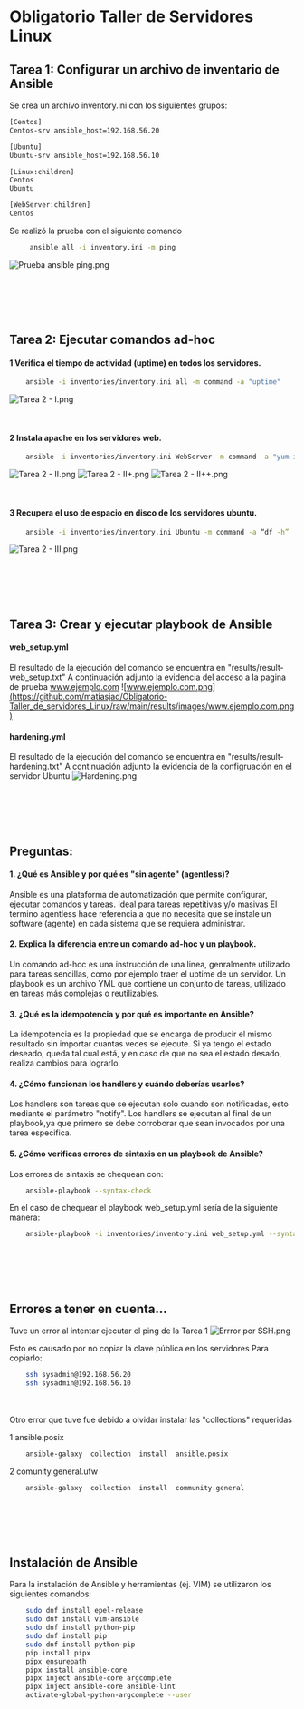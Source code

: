 # Obligatorio Taller de Servidores Linux


## Tarea 1: Configurar un archivo de inventario de Ansible
Se crea un archivo inventory.ini con los siguientes grupos:
```bash
[Centos]
Centos-srv ansible_host=192.168.56.20

[Ubuntu]
Ubuntu-srv ansible_host=192.168.56.10

[Linux:children]
Centos
Ubuntu

[WebServer:children]
Centos
```

Se realizó la prueba con el siguiente comando
```bash
     ansible all -i inventory.ini -m ping
```

![Prueba ansible ping.png](https://github.com/matiasjad/Obligatorio-Taller_de_servidores_Linux/raw/main/results/images/Prueba%20ansible%20ping.png)

<br>
<br>
<br>
<br>

## Tarea 2: Ejecutar comandos ad-hoc 

####  1 Verifica el tiempo de actividad (uptime) en todos los servidores.
```bash
    ansible -i inventories/inventory.ini all -m command -a "uptime" 
```
![Tarea 2 - I.png](https://github.com/matiasjad/Obligatorio-Taller_de_servidores_Linux/raw/main/results/images/Tarea%202%20-%20I.png)

<br>

#### 2  Instala apache en los servidores web.

```bash
    ansible -i inventories/inventory.ini WebServer -m command -a "yum install httpd -y" -become  --ask-become-pass
```
![Tarea 2 - II.png](https://github.com/matiasjad/Obligatorio-Taller_de_servidores_Linux/blob/main/results/images/Tarea%202%20-%20II.png)
![Tarea 2 - II+.png](https://github.com/matiasjad/Obligatorio-Taller_de_servidores_Linux/raw/main/results/images/Tarea%202%20-%20II%2B.png)
![Tarea 2 - II++.png](https://github.com/matiasjad/Obligatorio-Taller_de_servidores_Linux/blob/main/results/images/Tarea%202%20-%20II%2B%2B.png)

<br>

#### 3 Recupera el uso de espacio en disco de los servidores ubuntu.
```bash
    ansible -i inventories/inventory.ini Ubuntu -m command -a “df -h”
```
![Tarea 2 - III.png](https://github.com/matiasjad/Obligatorio-Taller_de_servidores_Linux/blob/main/results/images/Tarea%202%20-%20III.png)

<br>
<br>
<br>
<br>

## Tarea 3: Crear y ejecutar playbook de Ansible

#### web_setup.yml
El resultado de la ejecución del comando se encuentra en "results/result-web_setup.txt"
A continuación adjunto la evidencia del acceso a la pagina de prueba www.ejemplo.com
![www.ejemplo.com.png](https://github.com/matiasjad/Obligatorio-Taller_de_servidores_Linux/raw/main/results/images/www.ejemplo.com.png)
<br>

#### hardening.yml
El resultado de la ejecución del comando se encuentra en "results/result-hardening.txt"
A continuación adjunto la evidencia de la configruación en el servidor Ubuntu
![Hardening.png](https://github.com/matiasjad/Obligatorio-Taller_de_servidores_Linux/blob/main/results/images/Hardening.png)

<br>
<br>
<br>
<br>

## Preguntas:
#### 1. ¿Qué es Ansible y por qué es "sin agente" (agentless)?
Ansible es una plataforma de automatización que permite configurar, ejecutar comandos y tareas.
Ideal para tareas repetitivas y/o masivas
El termino agentless hace referencia a que no necesita que se instale un software (agente) en cada sistema que se requiera administrar.

#### 2. Explica la diferencia entre un comando ad-hoc y un playbook.
Un comando ad-hoc es una instrucción de una linea, genralmente utilizado para tareas sencillas, como por ejemplo traer el uptime de un servidor.
Un playbook es un archivo YML que contiene un conjunto de tareas, utilizado en tareas más complejas o reutilizables.


#### 3. ¿Qué es la idempotencia y por qué es importante en Ansible?
La idempotencia es la propiedad que se encarga de producir el mismo resultado sin importar cuantas veces se ejecute.
Si ya tengo el estado deseado, queda tal cual está, y en caso de que no sea el estado desado, realiza cambios para lograrlo.

#### 4. ¿Cómo funcionan los handlers y cuándo deberías usarlos?
Los handlers son tareas que se ejecutan solo cuando son notificadas, esto mediante el parámetro "notify".
Los handlers se ejecutan al final de un playbook,ya que primero se debe corroborar que sean invocados por una tarea especifica.

#### 5. ¿Cómo verificas errores de sintaxis en un playbook de Ansible?
Los errores de sintaxis se chequean con:
```bash
    ansible-playbook --syntax-check
```
En el caso de chequear el playbook web_setup.yml sería de la siguiente manera:
```bash
    ansible-playbook -i inventories/inventory.ini web_setup.yml --syntax-check
```

<br>
<br>
<br>
<br>

 ## Errores a tener en cuenta...
Tuve un error al intentar ejecutar el ping de la Tarea 1
![Errror por SSH.png](https://github.com/matiasjad/Obligatorio-Taller_de_servidores_Linux/raw/main/results/images/Errror%20por%20SSH.png)

Esto es causado por no copiar la clave pública en los servidores
Para copiarlo:
```bash
    ssh sysadmin@192.168.56.20
    ssh sysadmin@192.168.56.10
```
<br>
<br>
Otro error que tuve fue debido a olvidar instalar las "collections" requeridas

1 ansible.posix
```bash
    ansible-galaxy  collection  install  ansible.posix
```
 2 comunity.general.ufw
```bash
    ansible-galaxy  collection  install  community.general
```

<br>
<br>
<br>
<br>

## Instalación de Ansible
Para la instalación de Ansible y herramientas (ej. VIM) se utilizaron los siguientes comandos:

```bash
    sudo dnf install epel-release
    sudo dnf install vim-ansible
    sudo dnf install python-pip
    sudo dnf install pip
    sudo dnf install python-pip
    pip install pipx
    pipx ensurepath
    pipx install ansible-core
    pipx inject ansible-core argcomplete
    pipx inject ansible-core ansible-lint
    activate-global-python-argcomplete --user
```
